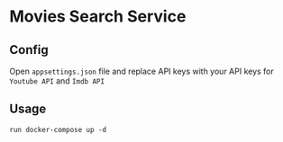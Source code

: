 # Movies Search Service

## Config

Open `appsettings.json` file and replace API keys with your API keys for `Youtube API` and `Imdb API`

## Usage

```
run docker-compose up -d
```